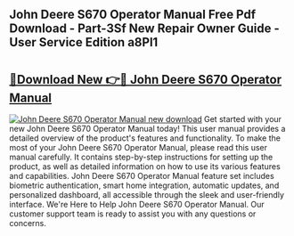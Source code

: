 ## John Deere S670 Operator Manual Free Pdf Download - Part-3Sf New Repair Owner Guide - User Service Edition a8Pl1

# <h2><a href="http://bc95209.oget.top/?id=John+Deere+S670+Operator+Manual">🔗Download New 👉🔴 John Deere S670 Operator Manual</a></h2>

[![John Deere S670 Operator Manual new download](https://i.imgur.com/5g1atiW.png)](http://bc95209.oget.top/?id=John+Deere+S670+Operator+Manual)
Get started with your new John Deere S670 Operator Manual today! This user manual provides a detailed overview of the product's features and functionality. To make the most of your John Deere S670 Operator Manual, please read this user manual carefully. It contains step-by-step instructions for setting up the product, as well as detailed information on how to use its various features and capabilities. John Deere S670 Operator Manual feature set includes biometric authentication, smart home integration, automatic updates, and personalized dashboard, all accessible through the sleek and user-friendly interface. We're Here to Help John Deere S670 Operator Manual. Our customer support team is ready to assist you with any questions or concerns.
